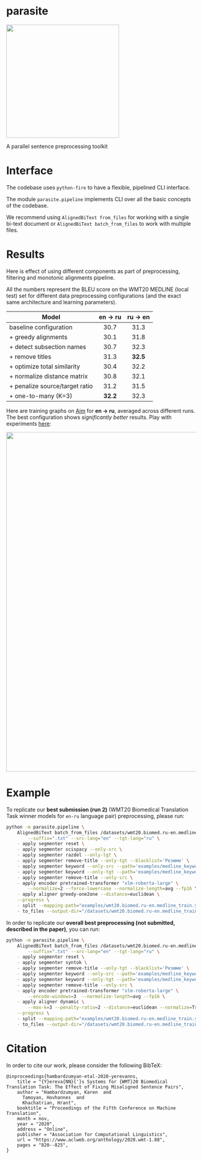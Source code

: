# parasite
<img src="parasite.svg" width="300"> 

A parallel sentence preprocessing toolkit

# Interface
The codebase uses `python-fire` to have a flexible, pipelined CLI interface.

The module `parasite.pipeline` implements CLI over all the basic concepts of the codebase.

We recommend using `AlignedBiText from_files` for working with a single bi-text document or `AlignedBiText batch_from_files` to work with multiple files.

# Results
Here is effect of using different components as part of preprocessing, filtering and monotonic alignments pipeline.

All the numbers represent the BLEU score on the WMT20 MEDLINE (local test) set for different data preprocessing configurations (and the exact same architecture and learning parameters).

| **Model**                       | **en → ru** | **ru → en** |
|---------------------------------|:-----------:|:-----------:|
| baseline configuration          | 30.7        | 31.3        |
| \+ greedy alignments            | 30.1        | 31.8        |
| \+ detect subsection names      | 30.7        | 32.3        |
| \+ remove titles                | 31.3        | **32.5**    |
| \+ optimize total similarity    | 30.4        | 32.2        |
| \+ normalize distance matrix    | 30.8        | 32.1        |
| \+ penalize source/target ratio | 31.2        | 31.5        |
| \+ one-to-many (K=3)            | **32.2**    | 32.3        |

Here are training graphs on [Aim](https://github.com/aimhubio/aim) for **en → ru**, averaged across different runs. The best configuration shows *significantly better* results. Play with experiments [here](http://play.aimstack.io:43900/):

<img src="graphs.png" width="900"> 


# Example

To replicate our **best submission (run 2)** (WMT20 Biomedical Translation Task winner models for `en-ru` language pair) preprocessing, please run:

```sh
python -m parasite.pipeline \
    AlignedBiText batch_from_files /datasets/wmt20.biomed.ru-en.medline_train/raw_files/*_en.txt \
        --suffix=".txt" --src-lang="en" --tgt-lang="ru" \
    - apply segmenter reset \
    - apply segmenter scispacy --only-src \
    - apply segmenter razdel --only-tgt \
    - apply segmenter remove-title --only-tgt --blacklist='Резюме' \
    - apply segmenter keyword --only-src --path='examples/medline_keywords/eng_few.txt' \
    - apply segmenter keyword --only-tgt --path='examples/medline_keywords/rus_few.txt' \
    - apply segmenter remove-title --only-src \
    - apply encoder pretrained-transformer "xlm-roberta-large" \
        --normalize=2 --force-lowercase --normalize-length=avg --fp16 \
    - apply aligner greedy-one2one --distance=euclidean \
    --progress \
    - split --mapping-path="examples/wmt20.biomed.ru-en.medline_train.yerevann.splits.txt" \
    - to_files --output-dir="/datasets/wmt20.biomed.ru-en.medline_train/preprocessed_files"
```

In order to replicate our **overall best preprocessing (not submitted, described in the paper)**, you can run:
```sh
python -m parasite.pipeline \
    AlignedBiText batch_from_files /datasets/wmt20.biomed.ru-en.medline_train/raw_files/*_en.txt \
        --suffix=".txt" --src-lang="en" --tgt-lang="ru" \
    - apply segmenter reset \
    - apply segmenter syntok \
    - apply segmenter remove-title --only-tgt --blacklist='Резюме' \
    - apply segmenter keyword --only-src --path='examples/medline_keywords/eng.txt' \
    - apply segmenter keyword --only-tgt --path='examples/medline_keywords/rus.txt' \
    - apply segmenter remove-title --only-src \
    - apply encoder pretrained-transformer "xlm-roberta-large" \
        --encode-windows=3  --normalize-length=avg --fp16 \
    - apply aligner dynamic \
        --max-k=3 --penalty-ratio=2 --distance=euclidean --normalize=True \
    --progress \
    - split --mapping-path="examples/wmt20.biomed.ru-en.medline_train.yerevann.splits.txt" \
    - to_files --output-dir="/datasets/wmt20.biomed.ru-en.medline_train/preprocessed_files"

```

# Citation
In order to cite our work, please consider the following BibTeX:
```
@inproceedings{hambardzumyan-etal-2020-yerevanns,
    title = "{Y}ereva{NN}{'}s Systems for {WMT}20 Biomedical Translation Task: The Effect of Fixing Misaligned Sentence Pairs",
    author = "Hambardzumyan, Karen  and
      Tamoyan, Hovhannes  and
      Khachatrian, Hrant",
    booktitle = "Proceedings of the Fifth Conference on Machine Translation",
    month = nov,
    year = "2020",
    address = "Online",
    publisher = "Association for Computational Linguistics",
    url = "https://www.aclweb.org/anthology/2020.wmt-1.88",
    pages = "820--825",
}
```
